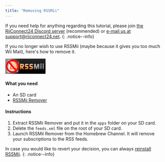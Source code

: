 ```yaml
---
title: "Removing RSSMii"
---
```


If you need help for anything regarding this tutorial, please join [the RiiConnect24 Discord server](https://discord.gg/rc24) (recommended) or [e-mail us at support@riiconnect24.net](mailto:support@riiconnect24.net).
{: .notice--info}

If you no longer wish to use RSSMii (maybe because it gives you too much Wii Mail), here's how to remove it.

![Removing RSSMii](/images/homebrew/rssmii/rssmii-remove.png)

#### What you need

* An SD card
* [RSSMii Remover](https://oscwii.org/library/app/rssmii-remover)

#### Instructions

1. Extract RSSMii Remover and put it in the `apps` folder on your SD card.
2. Delete the `feeds.xml` file on the root of your SD card.
3. Launch RSSMii Remover from the Homebrew Channel. It will remove your subscriptions to the RSS feeds.

In case you would like to revert your decision, you can always [reinstall RSSMii](rssmii).
{: .notice--info}
